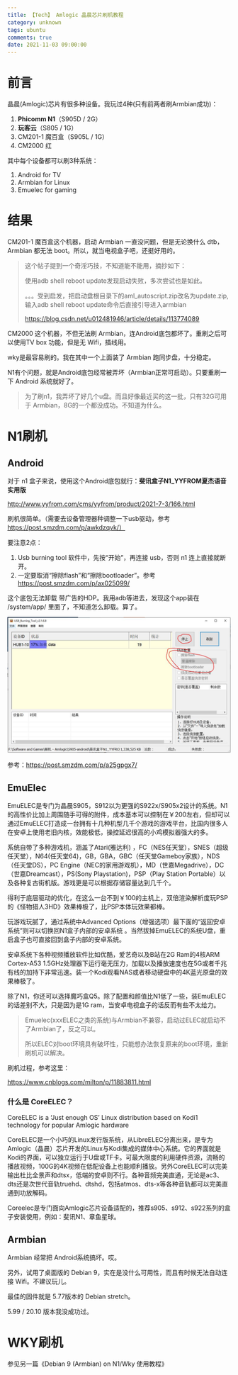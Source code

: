 ```yaml
---
title: 【Tech】 Amlogic 晶晨芯片刷机教程
category: unknown
tags: ubuntu
comments: true
date: 2021-11-03 09:00:00
---
```



# 前言

晶晨(Amlogic)芯片有很多种设备。我玩过4种(只有前两者刷Armbian成功)：

1. __Phicomm N1__（S905D / 2G）
1. __玩客云__（S805 / 1G）
1. CM201-1 魔百盒（S905L / 1G）
1. CM2000 红

其中每个设备都可以刷3种系统：

1. Android for TV
1. Armbian for Linux
1. Emuelec for gaming

# 结果

CM201-1 魔百盒这个机器，启动 Armbian 一直没问题，但是无论换什么 dtb，Armbian 都无法 boot。所以，就当电视盒子吧，还挺好用的。

> 这个帖子提到一个奇淫巧技，不知道能不能用，摘抄如下：
> 
> 使用adb shell reboot update发现启动失败，多次尝试也是如此。
> 
> 。。。受到启发，把启动盘根目录下的aml_autoscript.zip改名为update.zip,输入adb shell reboot update命令后直接引导进入armbian
> 
> https://blog.csdn.net/u012481946/article/details/113774089

CM2000 这个机器，不但无法刷 Armbian，连Android底包都坏了。重刷之后可以使用TV box 功能，但是无 Wifi，插线用。

wky是最容易刷的。我在其中一个上面装了 Armbian 跑同步盘，十分稳定。

N1有个问题，就是Android底包经常被弄坏（Armbian正常可启动）。只要重刷一下 Android 系统就好了。

> 为了刷n1，我弄坏了好几个u盘。而且好像最近买的这一批，只有32G可用于 Armbian，8G的一个都没成功。不知道为什么。

# N1刷机

## Android

对于 n1 盒子来说，使用这个Android底包就行：__斐讯盒子N1_YYFROM夏杰语音实用版__

http://www.yyfrom.com/cms/yyfrom/product/2021-7-3/166.html

刷机很简单。（需要去设备管理器种调整一下usb驱动，参考 https://post.smzdm.com/p/awkdzqvk/）

要注意2点：

1. Usb burning tool 软件中，先按“开始”，再连接 usb，否则 n1 连上直接就断开。
1. 一定要取消“擦除flash”和“擦除bootloader”。参考 https://post.smzdm.com/p/ax025099/

这个底包无法卸载 带广告的HDP。我用adb等进去，发现这个app装在 /system/app/ 里面了，不知道怎么卸载。算了。

![](/images/tech/usb-burning-tool-n1.jpg)

参考：https://post.smzdm.com/p/a25gpgx7/

## EmuElec

EmuELEC是专门为晶晨S905，S912以为更强的S922x/S905x2设计的系统。N1的高性价比加上周围随手可得的附件，成本基本可以控制在￥200左右，但却可以通过EmuELEC打造成一台拥有十几种机型几千个游戏的游戏平台，比国内很多人在安卓上使用老旧内核，效能极低，操控延迟很高的小鸡模拟器强大的多。

系统自带了多种游戏机，涵盖了Atari(雅达利) ，FC（NES任天堂），SNES（超级任天堂），N64(任天堂64)，GB，GBA，GBC（任天堂Gameboy家族），NDS（任天堂DS），PC Engine（NEC的家用游戏机），MD（世嘉Megadrive），DC（世嘉Dreamcast），PS(Sony Playstation)，PSP（Play Station Portable）以及各种复古街机版。游戏更是可以根据存储容量达到几千个。

得利于底层驱动的优化，在这么一台不到￥100的主机上，双倍渲染解析度玩PSP的《怪物猎人3HD》效果棒极了，比PSP本体玩效果都棒。

玩游戏玩腻了，通过系统中Advanced Options（增强选项）最下面的“返回安卓系统”则可以切换回N1盒子内部的安卓系统 。当然拔掉EmuELEC的系统U盘，重启盒子也可直接回到盒子内部的安卓系统。

安卓系统下各种视频播放软件比如优酷，爱艺奇以及B站在2G Ram的4核ARM Cortex-A53 1.5GHz处理器下运行毫无压力，加载以及播放速度也在5G或者千兆有线的加持下非常迅速。装一个Kodi观看NAS或者移动硬盘中的4K蓝光原盘的效果棒极了。

除了N1，你还可以选择魔巧盒Q5。除了配置和颜值比N1低了一些，装EmuELEC的话差别不大，只是因为是1G ram，当安卓电视盒子的话反而有些不太给力。

> Emuelec(xxxELEC之类的系统)与Armbian不兼容，启动过ELEC就启动不了Armbian了，反之可以。
>
> 所以ELEC对boot环境具有破坏性，只能想办法恢复原来的boot环境，重新刷机可以解决。

刷机过程，参考这里：

https://www.cnblogs.com/milton/p/11883811.html

### 什么是 CoreELEC？

CoreELEC is a ‘Just enough OS’ Linux distribution based on Kodi1 technology for popular Amlogic hardware

CoreELEC是一个小巧的Linux发行版系统，从LibreELEC分离出来，是专为Amlogic（晶晨）芯片开发的Linux与Kodi集成的媒体中心系统。它的界面就是Kodi的界面，可以独立运行于U盘或TF卡。可最大限度的利用硬件资源，流畅的播放视频，100G的4K视频在低配设备上也能顺利播放。另外CoreELEC可以完美输出杜比全景声和dtsx，低端的安卓则不行。各种音频完美直通，无论是ac3、dts还是次世代音轨truehd、dtshd，包括atmos、dts-x等各种音轨都可以完美直通到功放解码。

Coreelec是专门面向Amlogic芯片设备适配的，推荐s905、s912、s922系列的盒子安装使用，例如：斐讯N1、章鱼星球。

## Armbian

Armbian 经常把 Android系统搞坏。哎。

另外，试用了桌面版的 Debian 9，实在是没什么可用性，而且有时候无法自动连接 Wifi。不建议玩儿。

最佳的固件就是 5.77版本的 Debian stretch。

5.99 / 20.10 版本我没成功过。

# WKY刷机

参见另一篇《Debian 9 (Armbian) on N1/Wky 使用教程》
